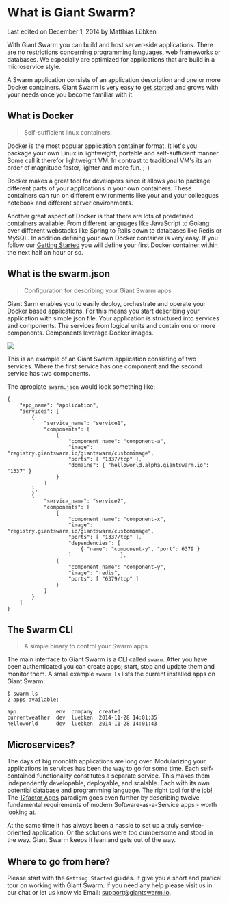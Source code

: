 # What is Giant Swarm?

<p class="lastmod">Last edited on December 1, 2014 by Matthias Lübken</p>

With Giant Swarm you can build and host server-side applications. There are no restrictions concerning programming languages, web frameworks or databases. We especially are optimized for applications that are build in a microservice style.

A Swarm application consists of an application description and one or more Docker containers. Giant Swarm is very easy to [get started](gettingstarted/) and grows with your needs once you become familiar with it. 

## What is Docker

> Self-sufficient linux containers.
 
Docker is the most popular application container format. It let's you package your own Linux in lightweight, portable and self-sufficient manner. Some call it therefor lightweight VM. In contrast to traditional VM's its an order of magnitude faster, lighter and more fun. ;-)

Docker makes a great tool for developers since it allows you to package different parts of your applications in your own containers. These containers can run on different environments like your and your colleagues notebook and different server environments.

Another great aspect of Docker is that there are lots of predefined containers available. From different languages like JavaScript to Golang over different webstacks like Spring to Rails down to databases like Redis or MySQL. In addition defining your own Docker container is very easy. If you follow our [Getting Started](gettingstarted/) you will define your first Docker container within the next half an hour or so.

## What is the swarm.json

> Configuration for describing your Giant Swarm apps

Giant Sarm enables you to easily deploy, orchestrate and operate your Docker based applications. For this means you start describing your application with simple json file. Your application is structured into services and components. The services from logical units and contain one or more components. Components leverage Docker images.

![](/img/overview-app-service-component.png)

This is an example of an Giant Swarm application consisting of two services. Where the first service has one component and the second service has two components.  

The apropiate `swarm.json` would look something like:
```
{
    "app_name": "application",
    "services": [
        {
            "service_name": "service1",
            "components": [
                {
                    "component_name": "component-a",
                    "image": "registry.giantswarm.io/giantswarm/customimage",
                    "ports": [ "1337/tcp" ],
                    "domains": { "helloworld.alpha.giantswarm.io": "1337" }
                }
            ]
        },
        {
            "service_name": "service2",
            "components": [
                {
                    "component_name": "component-x",
                    "image": "registry.giantswarm.io/giantswarm/customimage",
                    "ports": [ "1337/tcp" ],
                    "dependencies": [
                        { "name": "component-y", "port": 6379 }
                    ]                },
                {
                    "component_name": "component-y",
                    "image": "redis",
                    "ports": [ "6379/tcp" ]
                }
            ]
        }
    ]
}
```

## The Swarm CLI

> A simple binary to control your Swarm apps

The main interface to Giant Swarm is a CLI called `swarm`. After you have been authenticated you can create apps; start, stop and update them and monitor them. A small example `swarm ls` lists the current installed apps on Giant Swarm:  

```
$ swarm ls
2 apps available:

app             env  company  created
currentweather  dev  luebken  2014-11-28 14:01:35
helloworld      dev  luebken  2014-11-28 14:01:43
```

## Microservices?

The days of big monolith applications are long over. Modularizing your applications in services has been the way to go for some time. Each self-contained functionality constitutes a separate service. This makes them independently developable, deployable, and scalable. Each with its own potential database and programming language. The right tool for the job! The [12factor Apps](http://12factor.net/) paradigm goes even further by describing twelve fundamental requirements of modern Software-as-a-Service apps - worth looking at.

At the same time it has always been a hassle to set up a truly service-oriented application. Or the solutions were too cumbersome and stood in the way. Giant Swarm keeps it lean and gets out of the way.


## Where to go from here?

Please start with the `Getting Started` guides. It give you a short and pratical tour on working with Giant Swarm. If you need any help please visit us in our chat or let us know via Email: [support@giantswarm.io](mailto:support@giantswarm.io).


   





